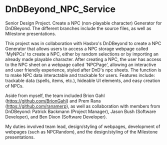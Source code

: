 # DnDBeyond_NPC_Service
Senior Design Project. Create a NPC (non-playable character) Generator for DnDBeyond. The different branches include the source files, as well as Milestone presentations.

This project was in collaboration with Hasbro's DnDBeyond to create a NPC Generator that allows users to access a NPC storage webpage called 'MyNPCs' to create a NPC, either by random selections or by importing an already made playable character. After creating a NPC, the user has access to the NPC sheet on a webpage called 'NPCPage', allowing an interactive and user friendly experience, styled after DnD's npc sheets. The function is to make NPC data interactable and trackable for users. Features include: trackable data (spells, items, etc.), hideable UI elements, and easy creation of NPCs. 

Aside from myself, the team included Brion Gahl (https://github.com/BrionGahl) and Prem Rana (https://github.com/ranamerp), as well as collaboration with members from DnDBeyond: Patrick Backmann (Project Manager), Jason Bush (Software Developer), and Ben Dixon (Software Developer).

My duties involved team lead, design/styling of webpages, development of webpages (such as NPCRandom), and the design/styling of the Milestone presentations.
